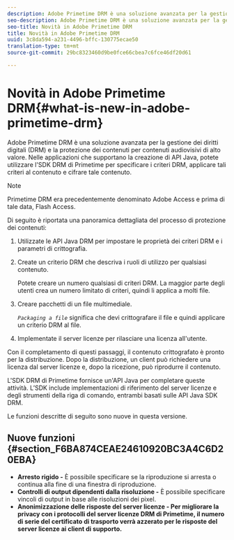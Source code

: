 ```yaml
---
description: Adobe Primetime DRM è una soluzione avanzata per la gestione dei diritti digitali (DRM) e la protezione dei contenuti per contenuti audiovisivi di alto valore. Nelle applicazioni che supportano la creazione di API Java, potete utilizzare l'SDK DRM di Primetime per specificare i criteri DRM, applicare tali criteri al contenuto e cifrare tale contenuto.
seo-description: Adobe Primetime DRM è una soluzione avanzata per la gestione dei diritti digitali (DRM) e la protezione dei contenuti per contenuti audiovisivi di alto valore. Nelle applicazioni che supportano la creazione di API Java, potete utilizzare l'SDK DRM di Primetime per specificare i criteri DRM, applicare tali criteri al contenuto e cifrare tale contenuto.
seo-title: Novità in Adobe Primetime DRM
title: Novità in Adobe Primetime DRM
uuid: 3c8da594-a231-4496-bffc-130775ecae50
translation-type: tm+mt
source-git-commit: 29bc8323460d9be0fce66cbea7c6fce46df20d61

---
```



# Novità in Adobe Primetime DRM{#what-is-new-in-adobe-primetime-drm}

Adobe Primetime DRM è una soluzione avanzata per la gestione dei diritti digitali (DRM) e la protezione dei contenuti per contenuti audiovisivi di alto valore. Nelle applicazioni che supportano la creazione di API Java, potete utilizzare l&#39;SDK DRM di Primetime per specificare i criteri DRM, applicare tali criteri al contenuto e cifrare tale contenuto.

>[!NOTE]
>
>Primetime DRM era precedentemente denominato Adobe Access e prima di tale data, Flash Access.

Di seguito è riportata una panoramica dettagliata del processo di protezione dei contenuti:

1. Utilizzate le API Java DRM per impostare le proprietà dei criteri DRM e i parametri di crittografia.
1. Create un criterio DRM che descriva i ruoli di utilizzo per qualsiasi contenuto.

   Potete creare un numero qualsiasi di criteri DRM. La maggior parte degli utenti crea un numero limitato di criteri, quindi li applica a molti file.
1. Creare pacchetti di un file multimediale.

   *`Packaging a file`* significa che devi crittografare il file e quindi applicare un criterio DRM al file.
1. Implementate il server licenze per rilasciare una licenza all&#39;utente.

Con il completamento di questi passaggi, il contenuto crittografato è pronto per la distribuzione. Dopo la distribuzione, un client può richiedere una licenza dal server licenze e, dopo la ricezione, può riprodurre il contenuto.

L&#39;SDK DRM di Primetime fornisce un&#39;API Java per completare queste attività. L’SDK include implementazioni di riferimento del server licenze e degli strumenti della riga di comando, entrambi basati sulle API Java SDK DRM.

Le funzioni descritte di seguito sono nuove in questa versione.

## Nuove funzioni {#section_F6BA874CEAE24610920BC3A4C6D20EBA}

* **Arresto rigido -** È possibile specificare se la riproduzione si arresta o continua alla fine di una finestra di riproduzione.
* **Controlli di output dipendenti dalla risoluzione -** È possibile specificare vincoli di output in base alle risoluzioni dei pixel.
* **Anonimizzazione delle risposte del server licenze - Per migliorare la privacy con i protocolli del server licenze DRM di Primetime, il numero di serie del certificato di trasporto verrà azzerato per le risposte del server licenze ai client di supporto.**

